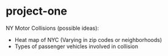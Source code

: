 # project-one
NY Motor Collisions (possible ideas):
-	Heat map of NYC (Varying in zip codes or neighborhoods)
-	Types of passenger vehicles involved in collision 
